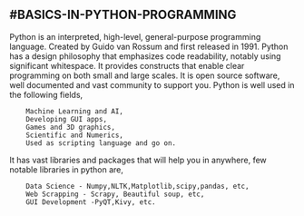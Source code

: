 #BASICS-IN-PYTHON-PROGRAMMING
------------------------------
Python is an interpreted, high-level, general-purpose programming language. Created by Guido van Rossum and first released in 1991.
Python has a design philosophy that emphasizes code readability, notably using significant whitespace.
It provides constructs that enable clear programming on both small and large scales.
It is open source software, well documented and vast community to support you. Python is well used in the following fields,
		
		Machine Learning and AI,
		Developing GUI apps,
		Games and 3D graphics,
		Scientific and Numerics,
		Used as scripting language and go on.

It has vast libraries and packages that will help you in anywhere, few notable libraries in python are,

		Data Science - Numpy,NLTK,Matplotlib,scipy,pandas, etc,
		Web Scrapping - Scrapy, Beautiful soup, etc,
		GUI Development -PyQT,Kivy, etc.

